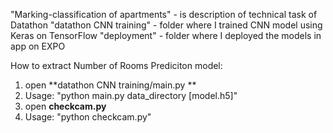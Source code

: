 "Marking-classification of apartments" - is description of technical task of Datathon
"datathon CNN training" - folder where I trained CNN model using Keras on TensorFlow
"deployment" - folder where I deployed the models in app on EXPO

How to extract Number of Rooms Prediciton model:
1) open **datathon CNN training/main.py **
2) Usage: "python main.py data_directory [model.h5]"
3) open **checkcam.py**
4) Usage: "python checkcam.py"

